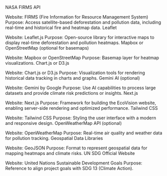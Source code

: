 NASA FIRMS API

Website: FIRMS (Fire Information for Resource Management System)
Purpose: Access satellite-based deforestation and pollution data, including real-time and historical fire and heatmap data.
Leaflet

Website: Leaflet.js
Purpose: Open-source library for interactive maps to display real-time deforestation and pollution heatmaps.
Mapbox or OpenStreetMap (optional for basemaps)

Website: Mapbox or OpenStreetMap
Purpose: Basemap layer for heatmap visualizations.
Chart.js or D3.js

Website: Chart.js or D3.js
Purpose: Visualization tools for rendering historical data tracking in charts and graphs.
Gemini AI (optional)

Website: Gemini by Google
Purpose: Use AI capabilities to process large datasets and provide climate risk predictions or insights.
Next.js

Website: Next.js
Purpose: Framework for building the EcoVision website, enabling server-side rendering and optimized performance.
Tailwind CSS

Website: Tailwind CSS
Purpose: Styling the user interface with a modern and responsive design.
OpenWeatherMap API (optional)

Website: OpenWeatherMap
Purpose: Real-time air quality and weather data for pollution tracking.
Geospatial Data Libraries

Website: GeoJSON
Purpose: Format to represent geospatial data for mapping heatmaps and climate risks.
UN SDG Official Website

Website: United Nations Sustainable Development Goals
Purpose: Reference to align project goals with SDG 13 (Climate Action).
